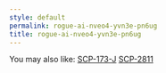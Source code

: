 ```yaml
---
style: default
permalink: rogue-ai-nveo4-yvn3e-pn6ug
title: rogue-ai-nveo4-yvn3e-pn6ug
---
```

You may also like:
[SCP-173-J](http://scp-wiki.net/scp-173-j)
[SCP-2811](http://scp-wiki.net/scp-2811)